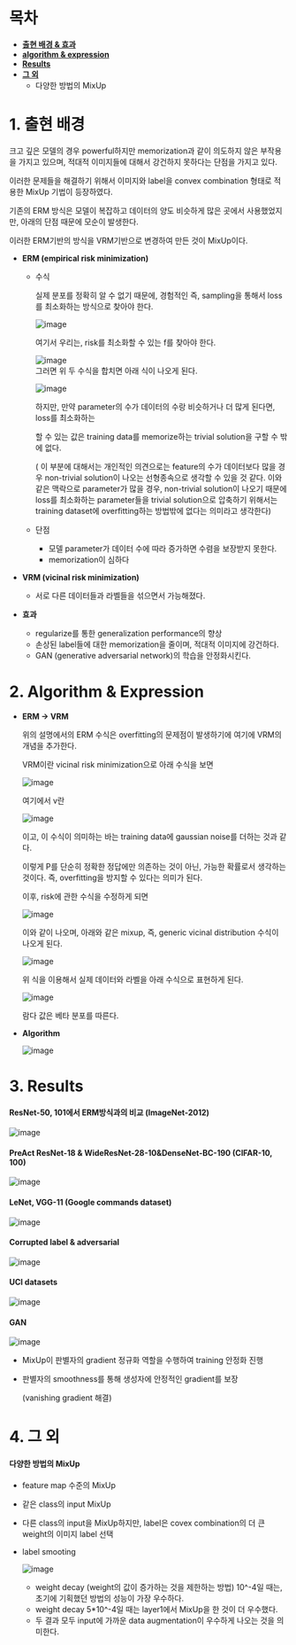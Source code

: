 # 목차

- [**출현 배경 & 효과**](#1-출현-배경) 
- [**algorithm & expression**](#2-algorithm-&-expression)
- [**Results**](#3-results)
- [**그 외**](#4-그-외)
  - 다양한 방법의 MixUp

# 1. 출현 배경

크고 깊은 모델의 경우 powerful하지만 memorization과 같이 의도하지 않은 부작용을 가지고 있으며, 적대적 이미지들에 대해서 강건하지 못하다는 단점을 가지고 있다. 

이러한 문제들을 해결하기 위해서 이미지와 label을 convex combination 형태로 적용한  MixUp 기법이 등장하였다. 

기존의 ERM 방식은 모델이 복잡하고 데이터의 양도 비슷하게 많은 곳에서 사용했었지만, 아래의 단점 때문에 모순이 발생한다. 

이러한 ERM기반의 방식을 VRM기반으로 변경하여 만든 것이 MixUp이다. 

- **ERM (empirical risk minimization)**

  - 수식

    실제 분포를 정확히 알 수 없기 때문에, 경험적인 즉, sampling을 통해서 loss를 최소화하는 방식으로 찾아야 한다.   

    ![image](https://user-images.githubusercontent.com/71866756/151499207-2d931d22-10b5-41b6-938e-c9cecb616d7c.png)  

    여기서 우리는, risk를 최소화할 수 있는 f를 찾아야 한다. 

    ![image](https://user-images.githubusercontent.com/71866756/151499269-221736da-dd16-4718-82d8-f5721970eb7d.png)  
    그러면 위 두 수식을 합치면 아래 식이 나오게 된다. 

    ![image](https://user-images.githubusercontent.com/71866756/151499316-878c6c34-d123-48ef-a40d-6337969dddf3.png)

    하지만, 만약 parameter의 수가 데이터의 수랑 비슷하거나 더 많게 된다면, loss를 최소화하는 

    할 수 있는 값은 training data를 memorize하는 trivial solution을 구할 수 밖에 없다. 

    ( 이 부분에 대해서는 개인적인 의견으로는 feature의 수가 데이터보다 많을 경우 non-trivial solution이 나오는 선형종속으로 생각할 수 있을 것 같다. 이와 같은 맥락으로 parameter가 많을 경우, non-trivial solution이 나오기 때문에 loss를 최소화하는 parameter들을 trivial solution으로 압축하기 위해서는 training dataset에 overfitting하는 방법밖에 없다는 의미라고 생각한다)

  - 단점

    - 모델 parameter가 데이터 수에 따라 증가하면 수렴을 보장받지 못한다. 
    - memorization이 심하다

- **VRM (vicinal risk minimization)**

  - 서로 다른 데이터들과 라벨들을 섞으면서 가능해졌다. 

- **효과**
  - regularize를 통한 generalization performance의 향상
  - 손상된 label들에 대한 memorization을 줄이며, 적대적 이미지에 강건하다. 
  - GAN (generative adversarial network)의 학습을 안정화시킨다. 



# 2. Algorithm & Expression

- **ERM -> VRM**

  위의 설명에서의 ERM 수식은 overfitting의 문제점이 발생하기에 여기에 VRM의 개념을 추가한다. 

  VRM이란 vicinal risk minimization으로 아래 수식을 보면 

  ![image](https://user-images.githubusercontent.com/71866756/151499427-b663fb31-2aac-4a73-bbc2-1d41e5a78c55.png)

  여기에서 v란

  ![image](https://user-images.githubusercontent.com/71866756/151499497-eda715e9-9755-4d0a-a46b-f75dcf85b12a.png)

  이고, 이 수식이 의미하는 바는 training data에 gaussian noise를 더하는 것과 같다. 

  이렇게 P를 단순히 정확한 정답에만 의존하는 것이 아닌, 가능한 확률로서 생각하는 것이다. 즉, overfitting을 방지할 수 있다는 의미가 된다. 

  이후, risk에 관한 수식을 수정하게 되면

  ![image](https://user-images.githubusercontent.com/71866756/151499539-42cf6c06-c8e0-48a8-ac97-12ac20fccdb2.png)

  이와 같이 나오며, 아래와 같은 mixup, 즉, generic vicinal distribution 수식이 나오게 된다. 

  ![image](https://user-images.githubusercontent.com/71866756/151499605-4455b4d4-a08a-4aaa-8f0c-f41bd3588be9.png)

  위 식을 이용해서 실제 데이터와 라벨을 아래 수식으로 표현하게 된다. 

  ![image](https://user-images.githubusercontent.com/71866756/151499656-1a288320-e497-41e8-abb1-fcad07bc9fe3.png)

  람다 값은 베타 분포를 따른다. 

- **Algorithm**

  ![image](https://user-images.githubusercontent.com/71866756/151499738-c5c2d4ec-aa42-4a87-9d11-dff59262495d.png)

# 3. Results

#### ResNet-50, 101에서 ERM방식과의 비교 (ImageNet-2012)

![image](https://user-images.githubusercontent.com/71866756/151499783-e6d9355c-8f9a-4201-808d-53bbde774b63.png)



#### PreAct ResNet-18 & WideResNet-28-10&DenseNet-BC-190 (CIFAR-10, 100)

![image](https://user-images.githubusercontent.com/71866756/151499819-b060c94a-e56a-4f28-9fc8-2e5fb5653bad.png)


#### LeNet, VGG-11 (Google commands dataset)

![image](https://user-images.githubusercontent.com/71866756/151499910-ea41a918-07f5-41e0-bf65-a0be7b702ff0.png)



#### Corrupted label & adversarial 

![image](https://user-images.githubusercontent.com/71866756/151499952-a1255c6e-06d5-4cc6-baea-1e5d942293dc.png)



#### UCI datasets

![image](https://user-images.githubusercontent.com/71866756/151499993-c49b0920-baab-43a5-b787-0bcd08b74254.png)



#### GAN

![image](https://user-images.githubusercontent.com/71866756/151500030-ed78cff3-8980-4400-823d-39907e659c4d.png)

- MixUp이 판별자의 gradient 정규화 역할을 수행하여 training 안정화 진행

- 판별자의 smoothness를 통해 생성자에 안정적인 gradient를 보장

  (vanishing gradient 해결)



# 4. 그 외

#### 다양한 방법의 MixUp

- feature map 수준의 MixUp

- 같은 class의 input MixUp

- 다른 class의 input을 MixUp하지만, label은 covex combination의 더 큰 weight의 이미지 label 선택

- label smooting

  ![image](https://user-images.githubusercontent.com/71866756/151500070-f51fb737-ea99-4876-a76c-ca3b0bb7dde3.png)

  - weight decay (weight의 값이 증가하는 것을 제한하는 방법) 10^-4일 때는, 초기에 기획했던 방법의 성능이 가장 우수하다.
  - weight decay 5*10^-4일 때는 layer1에서 MixUp을 한 것이 더 우수했다. 
  - 두 결과 모두 input에 가까운 data augmentation이 우수하게 나오는 것을 의미한다. 

